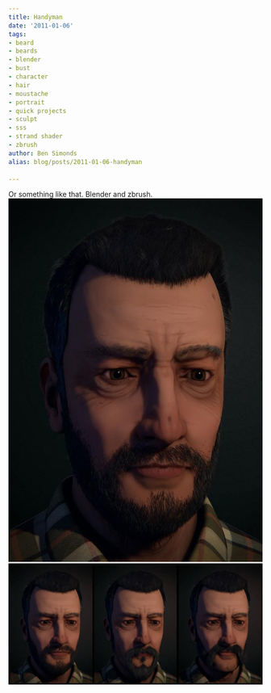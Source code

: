 ```yaml
---
title: Handyman
date: '2011-01-06'
tags:
- beard
- beards
- blender
- bust
- character
- hair
- moustache
- portrait
- quick projects
- sculpt
- sss
- strand shader
- zbrush
author: Ben Simonds
alias: blog/posts/2011-01-06-handyman

---
```


Or something like that. Blender and zbrush. [![](/images/old/jr_wip81.jpg)](/images/old/jr_wip81.jpg) [![](/images/old/jr_hairstyles_s.jpg)](/images/old/jr_hairstyles_s.jpg)



